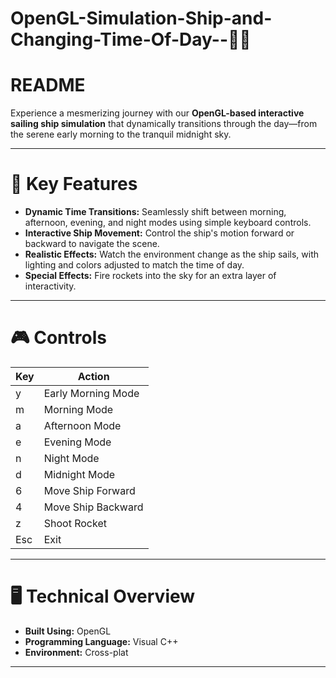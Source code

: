 # OpenGL-Simulation-Ship-and-Changing-Time-Of-Day--🌅🌌

# README

Experience a mesmerizing journey with our **OpenGL-based interactive sailing ship simulation** that dynamically transitions through the day—from the serene early morning to the tranquil midnight sky.

---

# 🚀 **Key Features**
- **Dynamic Time Transitions:** Seamlessly shift between morning, afternoon, evening, and night modes using simple keyboard controls.
- **Interactive Ship Movement:** Control the ship's motion forward or backward to navigate the scene.
- **Realistic Effects:** Watch the environment change as the ship sails, with lighting and colors adjusted to match the time of day.
- **Special Effects:** Fire rockets into the sky for an extra layer of interactivity.

---

# 🎮 **Controls**

| Key | Action                 |
|-----|------------------------|
| y   | Early Morning Mode     |
| m   | Morning Mode           |
| a   | Afternoon Mode         |
| e   | Evening Mode           |
| n   | Night Mode             |
| d   | Midnight Mode          |
| 6   | Move Ship Forward      |
| 4   | Move Ship Backward     |
| z   | Shoot Rocket           |
| Esc | Exit                   |

---

# 🖥️ **Technical Overview**

- **Built Using:** OpenGL  
- **Programming Language:** Visual C++  
- **Environment:** Cross-plat

---

